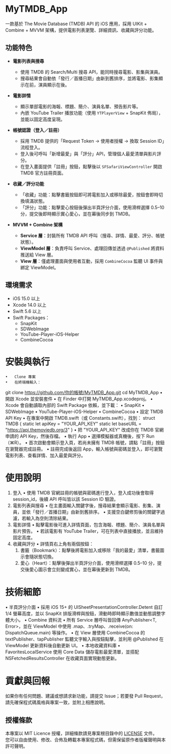 # MyTMDB_App
一款基於 The Movie Database (TMDB) API 的 iOS 應用，採用 UIKit + Combine + MVVM 架構，提供電影列表瀏覽、詳細資訊、收藏與評分功能。

## 功能特色
- **電影列表與搜尋**  
  - 使用 TMDB 的 Search/Multi 搜尋 API，能同時搜尋電影、影集與演員。  
  - 搜尋結果會自動依「發行／首播日期」由新到舊排序，並將電影、影集顯示在前，演員顯示在後。

- **電影詳情**  
  - 顯示單部電影的海報、標題、簡介、演員名單、預告影片等。  
  - 內嵌 YouTube Trailer 播放功能（使用 `YTPlayerView` + SnapKit 佈局），並能以固定高度呈現。

- **帳號認證（登入／註冊）**  
  - 採用 TMDB 提供的「Request Token → 使用者授權 → 換取 Session ID」流程登入。  
  - 登入後可呼叫「新增最愛」與「評分」API，管理個人最愛清單與影片評分。  
  - 在登入畫面提供「註冊」按鈕，點擊後以 `SFSafariViewController` 開啟 TMDB 官方註冊頁面。

- **收藏／評分功能**  
  - 「收藏」功能：點擊書籤按鈕即可將電影加入或移除最愛，按鈕會即時切換填滿狀態。  
  - 「評分」功能：點擊愛心按鈕後彈出半頁評分介面，使用滑桿選擇 0.5–10 分，提交後即時顯示實心愛心，並在幕後同步到 TMDB。

- **MVVM + Combine 架構**  
  - **Service 層**：封裝所有 TMDB API 呼叫（搜尋、詳情、最愛、評分、帳號狀態）。  
  - **ViewModel 層**：負責呼叫 Service、處理回傳並透過 `@Published` 將資料推送給 View 層。  
  - **View 層**：僅處理畫面與使用者互動，採用 `CombineCocoa` 監聽 UI 事件與綁定 ViewModel。

## 環境需求
- iOS 15.0 以上  
- Xcode 14.0 以上  
- Swift 5.6 以上  
- Swift Packages：  
  - SnapKit  
  - SDWebImage  
  - YouTube-Player-iOS-Helper  
  - CombineCocoa

# 安裝與執行
	•	Clone 專案
	•	在終端機輸入：
git clone https://github.com/你的帳號/MyTMDB_App.git
cd MyTMDB_App
	•	開啟 Xcode 並安裝套件
	•	在 Finder 中打開 MyTMDB_App.xcodeproj。
	•	Xcode 會自動讀取內部的 Swift Package 依賴，並下載：
  	•	SnapKit
  	•	SDWebImage
  	•	YouTube-Player-iOS-Helper
  	•	CombineCocoa
	•	設定 TMDB API Key
	•	在專案中開啟 TMDB.swift（或 Constants.swift），找到：
struct TMDB 
{ 
static let apiKey = "YOUR_API_KEY" 
static let baseURL = "https://api.themoviedb.org/3" 
}
	•	把 "YOUR_API_KEY" 改成你在 TMDB 官網申請的 API Key，然後存檔。
	•	執行 App
	•	選擇模擬器或真機後，按下 Run（⌘R）。
	•	首次啟動會顯示登入頁，若尚未擁有 TMDB 帳號，請點「註冊」按鈕在瀏覽器完成註冊。
	•	註冊完成後返回 App，輸入帳號與密碼並登入，即可瀏覽電影列表、查看詳情、加入最愛與評分。

# 使用說明
1.	登入
•	 使用 TMDB 官網註冊的帳號與密碼進行登入，登入成功後會取得 session_id，後續 API 呼叫皆以該 Session ID 驗證。
2.	電影列表與搜尋
	•	在主畫面輸入關鍵字後，搜尋結果會顯示電影、影集、演員，並依「發行／首播日期」由新到舊排序。
	•	支援空白鍵修剪後的關鍵字過濾，若輸入為空則清除結果。
3.	電影詳情
  •	點擊電影後可進入詳情頁面，包含海報、標題、簡介、演員名單與影片預告。
  •	若該電影有 YouTube Trailer，可在列表中直接播放，並且維持固定高度。
4.	收藏與評分
  •	詳情頁右上角有兩個按鈕：
    1.	書籤（Bookmark）：點擊後將電影加入或移除「我的最愛」清單，書籤圖示會隨狀態切換。
    2.	愛心（Heart）：點擊後彈出半頁評分介面，使用滑桿選擇 0.5–10 分，提交後愛心圖示會立刻變成實心，並在幕後更新到 TMDB。

# 技術細節
•	半頁評分介面
•	採用 iOS 15+ 的 UISheetPresentationController.Detent 自訂 1/4 螢幕高度，並以 SnapKit 排版滑桿與按鈕，滑動時即時顯示數值並動態調整字體大小。
•	Combine 資料流
•	所有 Service 層呼叫皆回傳 AnyPublisher<T, Error>，並在 ViewModel 中使用 .map、.tryMap、.receive(on: DispatchQueue.main) 等操作。
•	在 View 層使用 CombineCocoa 的 textPublisher、tapPublisher 監聽文字輸入與按鈕點擊，並利用 @Published 在 ViewModel 更新資料後自動更新 UI。
•	本地收藏資料庫
•	FavoritesLocalService 使用 Core Data 儲存電影最愛清單，並搭配 NSFetchedResultsController 在收藏頁面實現動態更新。

# 貢獻與回報
如果你有任何問題、建議或想請求新功能，請提交 Issue；若要發 Pull Request，請先確保程式碼風格與專案一致，並附上相應說明。

## 授權條款
本專案以 MIT Licence 授權，詳細條款請見專案根目錄中的 [LICENSE](LICENSE) 文件。  
您可以自由使用、修改、合佈及轉載本專案程式碼，但需保留原作者版權聲明與本許可聲明。

